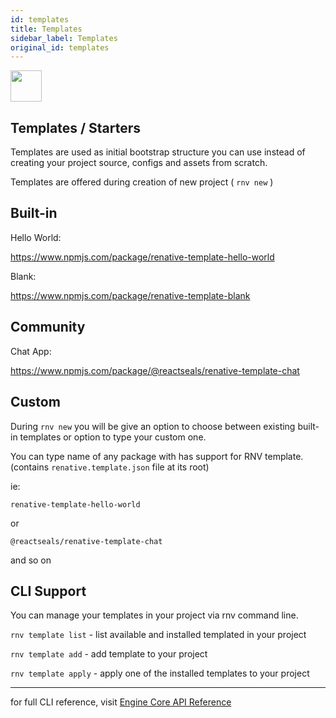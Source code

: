 ```yaml
---
id: templates
title: Templates
sidebar_label: Templates
original_id: templates
---
```


<img className="header-image" src="https://renative.org/img/ic_templates.png" width="50" height="50" />

## Templates / Starters

Templates are used as initial bootstrap structure you can use instead of creating your project source, configs and assets from scratch.

Templates are offered during creation of new project ( `rnv new` )


## Built-in

Hello World:

https://www.npmjs.com/package/renative-template-hello-world

Blank:

https://www.npmjs.com/package/renative-template-blank

## Community

Chat App:

https://www.npmjs.com/package/@reactseals/renative-template-chat

## Custom

During `rnv new` you will be give an option to choose between existing built-in templates or option to type your custom one.

You can type name of any package with has support for RNV template. (contains `renative.template.json` file at its root)

ie:

`renative-template-hello-world`

or

`@reactseals/renative-template-chat`

and so on


## CLI Support

You can manage your templates in your project via rnv command line.


`rnv template list` - list available and installed templated in your project

`rnv template add` - add template to your project

`rnv template apply` - apply one of the installed templates to your project

---

for full CLI reference, visit [Engine Core API Reference](../api/cli-engine-core.md#template-add)
